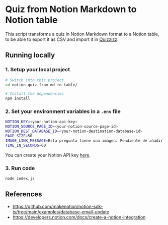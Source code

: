 # Quiz from Notion Markdown to Notion table

This script transforms a quiz in Notion Markdown format to a Notion table,
to be able to export it as CSV and import it in [Quizzizz](https://quizizz.com/).

## Running locally

### 1. Setup your local project

```sh
# Switch into this project
cd notion-quiz-from-md-to-table/

# Install the dependencies
npm install
```

### 2. Set your environment variables in a `.env` file

```sh
NOTION_KEY=<your-notion-api-key>
NOTION_SOURCE_PAGE_ID=<your-notion-source-page-id>
NOTION_DEST_DATABASE_ID=<your-notion-destination-database-id>
PAGE_SIZE=50
IMAGE_LINK_MESSAGE=Esta pregunta tiene una imagen. Pendiente de añadir el link correspondiente de Google Drive.
TIME_IN_SECONDS=60
```

You can create your Notion API key [here](https://www.notion.com/my-integrations).

### 3. Run code

```sh
node index.js
```

## References
* https://github.com/makenotion/notion-sdk-js/tree/main/examples/database-email-update
* https://developers.notion.com/docs/create-a-notion-integration

